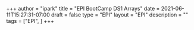 +++
author = "ipark"
title = "EPI BootCamp DS1 Arrays"
date =  2021-06-11T15:27:31-07:00
draft =  false
type = "EPI"
layout = "EPI"
description = ""
tags = ["EPI", 
]
+++

